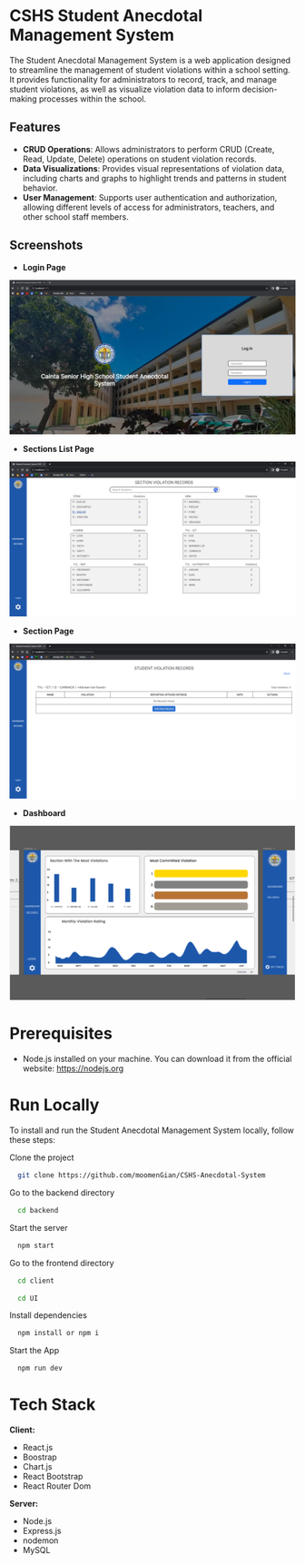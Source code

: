 
# CSHS Student Anecdotal Management System

The Student Anecdotal Management System is a web application designed to streamline the management of student violations within a school setting. It provides functionality for administrators to record, track, and manage student violations, as well as visualize violation data to inform decision-making processes within the school.


## Features

- **CRUD Operations**: Allows administrators to perform CRUD (Create, Read, Update, Delete)   operations on student violation records.
- **Data Visualizations**: Provides visual representations of violation data, including charts and graphs to highlight trends and patterns in student behavior.
- **User Management**: Supports user authentication and authorization, allowing different levels of access for administrators, teachers, and other school staff members.


## Screenshots

- **Login Page**

![LoginPage](screenshots/login.PNG)

- **Sections List Page**

![SectionsList](screenshots/sectionsList.PNG)

- **Section Page**

![SectionPage](screenshots/sectionPage.PNG)

- **Dashboard**

![DashboardPage](screenshots/dashboard.PNG)

# Prerequisites

- Node.js installed on your machine. You can download it from the official website: https://nodejs.org
    
# Run Locally

To install and run the Student Anecdotal Management System locally, follow these steps:

Clone the project

```bash
  git clone https://github.com/moomenGian/CSHS-Anecdotal-System
```

Go to the backend directory

```bash
  cd backend
```

Start the server

```bash
  npm start
```

Go to the frontend directory

```bash
  cd client
```
```bash
  cd UI
```

Install dependencies

```bash
  npm install or npm i
```

Start the App

```bash
  npm run dev
```


# Tech Stack

**Client:** 
- React.js
- Boostrap
- Chart.js
- React Bootstrap
- React Router Dom

**Server:** 
- Node.js
- Express.js
- nodemon
- MySQL
